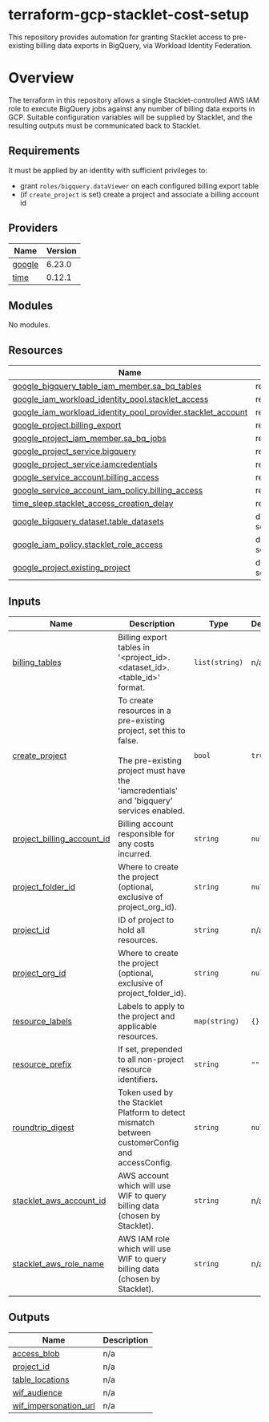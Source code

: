# terraform-gcp-stacklet-cost-setup

This repository provides automation for granting Stacklet access to pre-existing billing data exports in BigQuery, via Workload Identity Federation.

# Overview

The terraform in this repository allows a single Stacklet-controlled AWS IAM role to execute BigQuery jobs against any number of billing data exports in GCP. Suitable configuration variables will be supplied by Stacklet, and the resulting outputs must be communicated back to Stacklet.

<!-- BEGIN_TF_DOCS -->
## Requirements

It must be applied by an identity with sufficient privileges to:
* grant `roles/bigquery.dataViewer` on each configured billing export table
* (if `create_project` is set) create a project and associate a billing account id

## Providers

| Name | Version |
|------|---------|
| <a name="provider_google"></a> [google](#provider\_google) | 6.23.0 |
| <a name="provider_time"></a> [time](#provider\_time) | 0.12.1 |

## Modules

No modules.

## Resources

| Name | Type |
|------|------|
| [google_bigquery_table_iam_member.sa_bq_tables](https://registry.terraform.io/providers/hashicorp/google/latest/docs/resources/bigquery_table_iam) | resource |
| [google_iam_workload_identity_pool.stacklet_access](https://registry.terraform.io/providers/hashicorp/google/latest/docs/resources/iam_workload_identity_pool) | resource |
| [google_iam_workload_identity_pool_provider.stacklet_account](https://registry.terraform.io/providers/hashicorp/google/latest/docs/resources/iam_workload_identity_pool_provider) | resource |
| [google_project.billing_export](https://registry.terraform.io/providers/hashicorp/google/latest/docs/resources/google_project) | resource |
| [google_project_iam_member.sa_bq_jobs](https://registry.terraform.io/providers/hashicorp/google/latest/docs/resources/google_project_iam) | resource |
| [google_project_service.bigquery](https://registry.terraform.io/providers/hashicorp/google/latest/docs/resources/google_project_service) | resource |
| [google_project_service.iamcredentials](https://registry.terraform.io/providers/hashicorp/google/latest/docs/resources/google_project_service) | resource |
| [google_service_account.billing_access](https://registry.terraform.io/providers/hashicorp/google/latest/docs/resources/google_service_account) | resource |
| [google_service_account_iam_policy.billing_access](https://registry.terraform.io/providers/hashicorp/google/latest/docs/resources/google_service_account_iam) | resource |
| [time_sleep.stacklet_access_creation_delay](https://registry.terraform.io/providers/hashicorp/time/latest/docs/resources/sleep) | resource |
| [google_bigquery_dataset.table_datasets](https://registry.terraform.io/providers/hashicorp/google/latest/docs/data-sources/bigquery_dataset) | data source |
| [google_iam_policy.stacklet_role_access](https://registry.terraform.io/providers/hashicorp/google/latest/docs/data-sources/iam_policy) | data source |
| [google_project.existing_project](https://registry.terraform.io/providers/hashicorp/google/latest/docs/data-sources/project) | data source |

## Inputs

| Name | Description | Type | Default | Required |
|------|-------------|------|---------|:--------:|
| <a name="input_billing_tables"></a> [billing\_tables](#input\_billing\_tables) | Billing export tables in '<project\_id>.<dataset\_id>.<table\_id>' format. | `list(string)` | n/a | yes |
| <a name="input_create_project"></a> [create\_project](#input\_create\_project) | To create resources in a pre-existing project, set this to false.<br/><br/>The pre-existing project must have the 'iamcredentials' and 'bigquery' services enabled. | `bool` | `true` | no |
| <a name="input_project_billing_account_id"></a> [project\_billing\_account\_id](#input\_project\_billing\_account\_id) | Billing account responsible for any costs incurred. | `string` | `null` | no |
| <a name="input_project_folder_id"></a> [project\_folder\_id](#input\_project\_folder\_id) | Where to create the project (optional, exclusive of project\_org\_id). | `string` | `null` | no |
| <a name="input_project_id"></a> [project\_id](#input\_project\_id) | ID of project to hold all resources. | `string` | n/a | yes |
| <a name="input_project_org_id"></a> [project\_org\_id](#input\_project\_org\_id) | Where to create the project (optional, exclusive of project\_folder\_id). | `string` | `null` | no |
| <a name="input_resource_labels"></a> [resource\_labels](#input\_resource\_labels) | Labels to apply to the project and applicable resources. | `map(string)` | `{}` | no |
| <a name="input_resource_prefix"></a> [resource\_prefix](#input\_resource\_prefix) | If set, prepended to all non-project resource identifiers. | `string` | `""` | no |
| <a name="input_roundtrip_digest"></a> [roundtrip\_digest](#input\_roundtrip\_digest) | Token used by the Stacklet Platform to detect mismatch between customerConfig and accessConfig. | `string` | `null` | no |
| <a name="input_stacklet_aws_account_id"></a> [stacklet\_aws\_account\_id](#input\_stacklet\_aws\_account\_id) | AWS account which will use WIF to query billing data (chosen by Stacklet). | `string` | n/a | yes |
| <a name="input_stacklet_aws_role_name"></a> [stacklet\_aws\_role\_name](#input\_stacklet\_aws\_role\_name) | AWS IAM role which will use WIF to query billing data (chosen by Stacklet). | `string` | n/a | yes |

## Outputs

| Name | Description |
|------|-------------|
| <a name="output_access_blob"></a> [access\_blob](#output\_access\_blob) | n/a |
| <a name="output_project_id"></a> [project\_id](#output\_project\_id) | n/a |
| <a name="output_table_locations"></a> [table\_locations](#output\_table\_locations) | n/a |
| <a name="output_wif_audience"></a> [wif\_audience](#output\_wif\_audience) | n/a |
| <a name="output_wif_impersonation_url"></a> [wif\_impersonation\_url](#output\_wif\_impersonation\_url) | n/a |
<!-- END_TF_DOCS -->